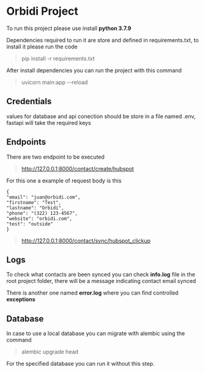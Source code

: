 # Orbidi Project

To run this project please use install **python 3.7.9**

Dependencies required to run it are store and defined in requirements.txt, to install it please run the code

>pip install -r requirements.txt

After install dependencies you can run the project with this command

>uvicorn main:app --reload

## Credentials

values for database and api conection should be store in a file named .env, fastapi will take the required keys

## Endpoints

There are two endpoint to be executed

>http://127.0.0.1:8000/contact/create/hubspot

For this one a example of request body is this

    {
    "email": "juan@orbidi.com",
    "firstname": "Test",
    "lastname": "Orbidi",
    "phone": "(322) 123-4567",
    "website": "orbidi.com",
    "test": "outside"
    }

>http://127.0.0.1:8000/contact/sync/hubspot_clickup

## Logs

To check what contacts are been synced you can check **info.log** file in the root project folder, there will be a message indicating contact email synced

There is another one named **error.log** where you can find controlled **exceptions**

## Database

In case to use a local database you can migrate with alembic using the command

>alembic upgrade head

For the specified database you can run it without this step.